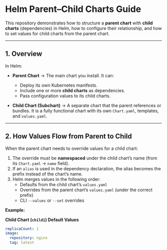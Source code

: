 # Helm Parent–Child Charts Guide

This repository demonstrates how to structure a **parent chart** with **child charts** (dependencies) in Helm, how to configure their relationship, and how to set values for child charts from the parent chart.

---

## 1. Overview

In Helm:

- **Parent Chart** → The main chart you install. It can:
  - Deploy its own Kubernetes manifests.
  - Include one or more **child charts** as dependencies.
  - Pass configuration values to its child charts.
  
- **Child Chart (Subchart)** → A separate chart that the parent references or bundles. It is a fully functional chart with its own `Chart.yaml`, templates, and `values.yaml`.

---

## 2. How Values Flow from Parent to Child

When the parent chart needs to override values for a child chart:

1. The override must be **namespaced** under the child chart’s name (from its `Chart.yaml` → `name` field).
2. If an `alias` is used in the dependency declaration, the alias becomes the prefix instead of the chart’s name.
3. Helm merges values in the following order:
   - Defaults from the child chart’s `values.yaml`
   - Overrides from the parent chart’s `values.yaml` (under the correct prefix)
   - CLI `--values` or `--set` overrides

**Example:**

**Child Chart (`child1`) Default Values**
```yaml
replicaCount: 1
image:
  repository: nginx
  tag: latest
